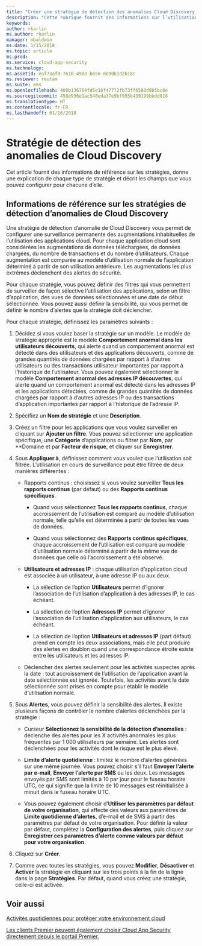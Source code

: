 ```yaml
---
title: "Créer une stratégie de détection des anomalies Cloud Discovery | Microsoft Docs"
description: "Cette rubrique fournit des informations sur l’utilisation des stratégies de détection des anomalies Cloud Discovery."
keywords: 
author: rkarlin
ms.author: rkarlin
manager: mbaldwin
ms.date: 1/15/2018
ms.topic: article
ms.prod: 
ms.service: cloud-app-security
ms.technology: 
ms.assetid: eaf73af0-7610-4903-b656-8d90b1d2b18c
ms.reviewer: reutam
ms.suite: ems
ms.openlocfilehash: 408b136764fd5e16f47772fb73ff6588d9b5bc8e
ms.sourcegitcommit: 458e936e1ac548eda37e9bf955b439199bbdd018
ms.translationtype: HT
ms.contentlocale: fr-FR
ms.lasthandoff: 01/16/2018
---
```

# <a name="cloud-discovery-anomaly-detection-policy"></a>Stratégie de détection des anomalies de Cloud Discovery
Cet article fournit des informations de référence sur les stratégies, donne une explication de chaque type de stratégie et décrit les champs que vous pouvez configurer pour chacune d’elle.  
  
## <a name="cloud-discovery-anomaly-detection-policy-reference"></a>Informations de référence sur les stratégies de détection d’anomalies de Cloud Discovery  
Une stratégie de détection d’anomalie de Cloud Discovery vous permet de configurer une surveillance permanente des augmentations inhabituelles de l’utilisation des applications cloud. Pour chaque application cloud sont considérées les augmentations de données téléchargées, de données chargées, du nombre de transactions et du nombre d’utilisateurs. Chaque augmentation est comparée au modèle d’utilisation normale de l’application déterminé à partir de son utilisation antérieure. Les augmentations les plus extrêmes déclenchent des alertes de sécurité.  
  
Pour chaque stratégie, vous pouvez définir des filtres qui vous permettent de surveiller de façon sélective l’utilisation des applications, selon un filtre d’application, des vues de données sélectionnées et une date de début sélectionnée. Vous pouvez aussi définir la sensibilité, qui vous permet de définir le nombre d’alertes que la stratégie doit déclencher.  

Pour chaque stratégie, définissez les paramètres suivants :

1. Décidez si vous voulez baser la stratégie sur un modèle. Le modèle de stratégie approprié est le modèle **Comportement anormal dans les utilisateurs découverts**, qui alerte quand un comportement anormal est détecté dans des utilisateurs et des applications découverts, comme de grandes quantités de données chargées par rapport à d’autres utilisateurs ou des transactions utilisateur importantes par rapport à l’historique de l’utilisateur. Vous pouvez également sélectionner le modèle **Comportement anormal des adresses IP découvertes**, qui alerte quand un comportement anormal est détecté dans les adresses IP et les applications détectées, comme de grandes quantités de données chargées par rapport à d’autres adresses IP ou des transactions d’application importantes par rapport à l’historique de l’adresse IP. 
 
2. Spécifiez un **Nom de stratégie** et une **Description**.  

3. Créez un filtre pour les applications que vous voulez surveiller en cliquant sur **Ajouter un filtre**. Vous pouvez sélectionner une application spécifique, une **Catégorie** d’applications ou filtrer par **Nom**, par **Domaine et par **Facteur de risque**, et cliquer sur **Enregistrer**.

4. Sous **Appliquer à**, définissez comment vous voulez que l’utilisation soit filtrée. L’utilisation en cours de surveillance peut être filtrée de deux manières différentes :  
  
    -   Rapports continus : choisissez si vous voulez surveiller **Tous les rapports continus** (par défaut) ou des **Rapports continus spécifiques**.  
  
        -   Quand vous sélectionnez **Tous les rapports continus**, chaque accroissement de l’utilisation est comparé au modèle d’utilisation normale, telle qu’elle est déterminée à partir de toutes les vues de données.  
  
        -   Quand vous sélectionnez des **Rapports continus spécifiques**, chaque accroissement de l’utilisation est comparé au modèle d’utilisation normale déterminé à partir de la même vue de données que celle où l’accroissement a été observé.  
  
    -   **Utilisateurs et adresses IP** : chaque utilisation d’application cloud est associée à un utilisateur, à une adresse IP ou aux deux.  
  
        -   La sélection de l’option **Utilisateurs** permet d’ignorer l’association de l’utilisation d’application à des adresses IP, le cas échéant.  
  
        -   La sélection de l’option **Adresses IP** permet d’ignorer l’association de l’utilisation d’application aux utilisateurs, le cas échéant.  
  
        -   La sélection de l’option **Utilisateurs et adresses IP** (part défaut) prend en compte les deux associations, mais elle peut produire des alertes en doublon quand une correspondance étroite existe entre les utilisateurs et les adresses IP.
    -   Déclencher des alertes seulement pour les activités suspectes après la date : tout accroissement de l’utilisation de l’application avant la date sélectionnée est ignorée. Toutefois, les activités avant la date sélectionnée sont prises en compte pour établir le modèle d’utilisation normale.  
  
5. Sous **Alertes**, vous pouvez définir la sensibilité des alertes. Il existe plusieurs façons de contrôler le nombre d’alertes déclenchées par la stratégie :  
  
    -   Curseur **Sélectionnez la sensibilité de la détection d’anomalies** : déclenche des alertes pour les X activités anormales les plus fréquentes par 1 000 utilisateurs par semaine. Les alertes sont déclenchées pour les activités dont le risque est le plus élevé.  
  
    -   **Limite d’alerte quotidienne** : limitez le nombre d’alertes générées sur une même journée. Vous pouvez choisir s’il faut **Envoyer l’alerte par e-mail**, **Envoyer l’alerte par SMS** ou les deux. Les messages envoyés par SMS sont limités à 10 par jour pour le fuseau horaire UTC, ce qui signifie que la limite de 10 messages est réinitialisée à minuit dans le fuseau horaire UTC.

    - Vous pouvez également choisir d’**Utiliser les paramètres par défaut de votre organisation**, qui affecte des valeurs aux paramètres de **Limite quotidienne d’alertes**, d’e-mail et de SMS à partir des paramètres par défaut de votre organisation. Pour définir la valeur par défaut, complétez la **Configuration des alertes**, puis cliquez sur **Enregistrer ces paramètres d’alerte comme valeurs par défaut pour votre organisation**.

6. Cliquez sur **Créer**.

7. Comme avec toutes les stratégies, vous pouvez **Modifier**, **Désactiver** et **Activer** la stratégie en cliquant sur les trois points à la fin de la ligne dans la page **Stratégies**. Par défaut, quand vous créez une stratégie, celle-ci est activée.

## <a name="see-also"></a>Voir aussi  
[Activités quotidiennes pour protéger votre environnement cloud](daily-activities-to-protect-your-cloud-environment.md)   

[Les clients Premier peuvent également choisir Cloud App Security directement depuis le portail Premier.](https://premier.microsoft.com/)  
  
  